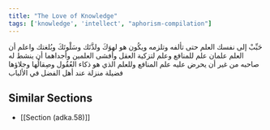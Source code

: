 ```yaml
---
title: "The Love of Knowledge"
tags: ['knowledge', 'intellect', "aphorism-compilation"]
---
```


 حَبِّبْ إلى نفسك العلم حتى تألفه وتلزمه ويكُون هو لهوَكَ ولذَّتَك وسَلْوتَكَ وبُلغتك واعلم أن العلم علمان علم للمنافع وعلم لتزكية العقل وأفشى العلمين وأجداهما أن ينشط له صاحبه من غير أن يحرض عليه علم المنافع وللعلم الذي هو ذكاء العُقُول وصِقالُها وجلاؤها فضيلة منزلة عند أهل الفضل في الألباب

## Similar Sections
- [[Section (adka.58)]]
